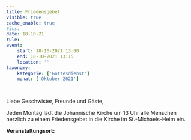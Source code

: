 ```yaml
---
title: Friedensgebet
visible: true
cache_enable: true
#ics: 
date: 18-10-21
rule: 
event:
	start: 18-10-2021 13:00
	end: 18-10-2021 13:15
	location: ''
taxonomy:
	kategorie: ['Gottesdienst']
	monat: ['Oktober 2021']

---
```

Liebe Geschwister, Freunde und Gäste,

Jeden Montag lädt die Johannische Kirche um 13 Uhr alle Menschen herzlich zu einem Friedensgebet in die Kirche im St.-Michaels-Heim ein.



**Veranstaltungsort:** 

